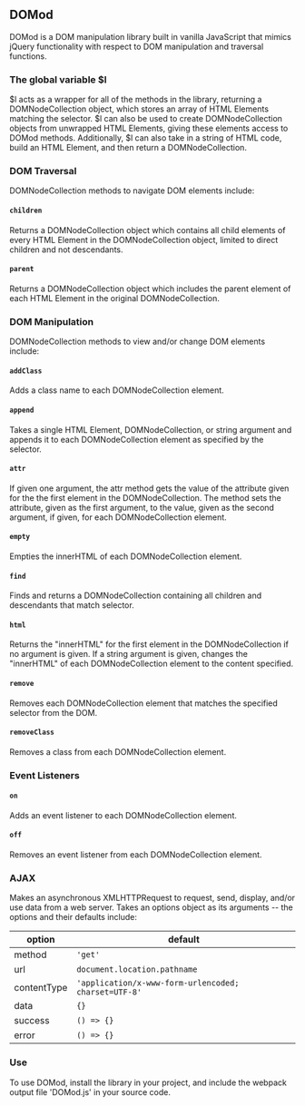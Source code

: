 ## DOMod


DOMod is a DOM manipulation library built in vanilla JavaScript that mimics jQuery functionality with respect to DOM manipulation and traversal functions.  


###  The global variable $l

$l acts as a wrapper for all of the methods in the library, returning a DOMNodeCollection object, which stores an array of HTML Elements matching the selector. $l can also be used to create DOMNodeCollection objects from unwrapped HTML Elements, giving these elements access to DOMod methods. Additionally, $l can also take in a string of HTML code, build an HTML Element, and then return a DOMNodeCollection.



### DOM Traversal

DOMNodeCollection methods to navigate DOM elements include:

#### `children`

Returns a DOMNodeCollection object which contains  all child elements of every HTML Element in the DOMNodeCollection object, limited to direct children and not descendants.

#### `parent`

Returns a DOMNodeCollection object which includes the parent element of each HTML Element in the original DOMNodeCollection.  

### DOM Manipulation

DOMNodeCollection methods to view and/or change DOM elements include:

#### `addClass`

Adds a class name to each DOMNodeCollection element.

#### `append`

Takes a single HTML Element, DOMNodeCollection, or string argument and appends it to each DOMNodeCollection element as specified by the selector.

#### `attr`

  If given one argument, the attr method gets the value of the attribute given for the the first element in the DOMNodeCollection.  The method sets the attribute, given as the first argument, to the value, given as the second argument, if given, for each DOMNodeCollection element.

#### `empty`

Empties the innerHTML of each DOMNodeCollection element.

#### `find`

Finds and returns a DOMNodeCollection containing all children and descendants that match selector.

#### `html`

Returns the "innerHTML" for the first element in the DOMNodeCollection if no argument is given.  If a string argument is given, changes the "innerHTML" of each DOMNodeCollection element to the content specified.

#### `remove`

Removes each DOMNodeCollection element that matches the specified selector from the DOM.

#### `removeClass`

Removes a class from each DOMNodeCollection element.

### Event Listeners

#### `on`

Adds an event listener to each DOMNodeCollection element.

#### `off`

Removes an event listener from each DOMNodeCollection element.

### AJAX

Makes an asynchronous XMLHTTPRequest to request, send, display, and/or use data from a web server. Takes an options object as its arguments -- the options and their defaults include:

option | default
--- | ---
method | `'get'`
url | `document.location.pathname`
contentType | `'application/x-www-form-urlencoded; charset=UTF-8'`
data | `{}`
success | `() => {}`
error | `() => {}`


### Use

To use DOMod, install the library in your project, and include the webpack output file 'DOMod.js' in your source code.
